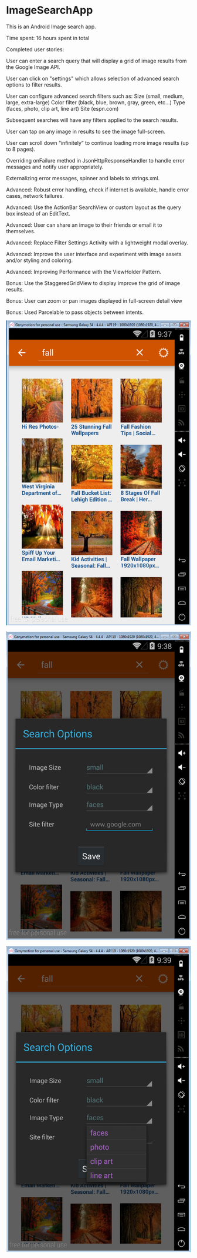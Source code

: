 # ImageSearchApp
This is an Android Image search app.

Time spent: 16 hours spent in total

Completed user stories:

User can enter a search query that will display a grid of image results from the Google Image API.

User can click on "settings" which allows selection of advanced search options to filter results.

User can configure advanced search filters such as:
Size (small, medium, large, extra-large)
Color filter (black, blue, brown, gray, green, etc...)
Type (faces, photo, clip art, line art)
Site (espn.com)

Subsequent searches will have any filters applied to the search results.

User can tap on any image in results to see the image full-screen.

User can scroll down “infinitely” to continue loading more image results (up to 8 pages).

Overriding onFailure method in JsonHttpResponseHandler to handle error messages and notify user appropriately.

Externalizing error messages, spinner and labels to strings.xml.

Advanced: Robust error handling, check if internet is available, handle error cases, network failures.

Advanced: Use the ActionBar SearchView or custom layout as the query box instead of an EditText.

Advanced: User can share an image to their friends or email it to themselves.

Advanced: Replace Filter Settings Activity with a lightweight modal overlay.

Advanced: Improve the user interface and experiment with image assets and/or styling and coloring.

Advanced: Improving Performance with the ViewHolder Pattern.

Bonus: Use the StaggeredGridView to display improve the grid of image results.

Bonus: User can zoom or pan images displayed in full-screen detail view

Bonus: Used Parcelable to pass objects between intents.

![alt tag](https://github.com/srivats666/ImageSearchApp/blob/master/ImageSearch1.png)

![alt tag](https://github.com/srivats666/ImageSearchApp/blob/master/ImageSearch2.png)

![alt tag](https://github.com/srivats666/ImageSearchApp/blob/master/ImageSearch3.png)

